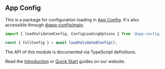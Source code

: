 ## App Config

This is a package for configuration loading in [App Config](https://app-config.dev).
It's also accessible through [@app-config/main](https://www.npmjs.com/package/@app-config/main).

```typescript
import { loadValidatedConfig, ConfigLoadingOptions } from '@app-config/config';

const { fullConfig } = await loadValidatedConfig();
```

The API of this module is documented via TypeScript definitions.

Read the [Introduction](https://app-config.dev/guide/intro/) or
[Quick Start](https://app-config.dev/guide/intro/quick-start/) guides on our website.
